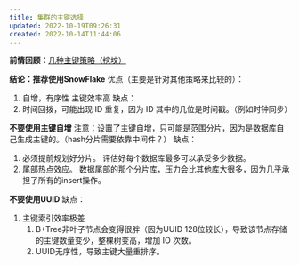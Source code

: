 ```yaml
---
title: 集群的主键选择
updated: 2022-10-19T09:26:31
created: 2022-10-14T11:44:06
---
```


**前情回顾：**[几种主键策略（挖坟）](onenote:Mybatis^MPlus.one#主键策略详解&section-id={E91B3D91-FECD-4A2C-961A-803D432535F1}&page-id={D6035B9F-CF3B-4A63-8CA8-9EE26289DB24}&end&base-path=https://d.docs.live.net/36a2ce0fd7a6557d/文档/Java)

**结论：推荐使用SnowFlake**
优点（主要是针对其他策略来比较的）：
1.  自增，有序性
主键效率高
缺点：
1.  时间回拨，可能出现 ID 重复，因为 ID 其中的几位是时间戳。（例如时钟同步）

**不要使用主键自增**
注意：设置了主键自增，只可能是范围分片，因为是数据库自己生成主键的。（hash分片需要依靠中间件？）
缺点：
1.  必须提前规划好分片。
评估好每个数据库最多可以承受多少数据。
1.  尾部热点效应。
数据尾部的那个分片库，压力会比其他库大很多，因为几乎承担了所有的insert操作。

**不要使用UUID**
缺点：
1.  主键索引效率极差
    1.  B+Tree非叶子节点会变得很胖（因为UUID 128位较长），导致该节点存储的主键数量变少，整棵树变高，增加 IO 次数。
    2.  UUID无序性，导致主键大量重排序。

